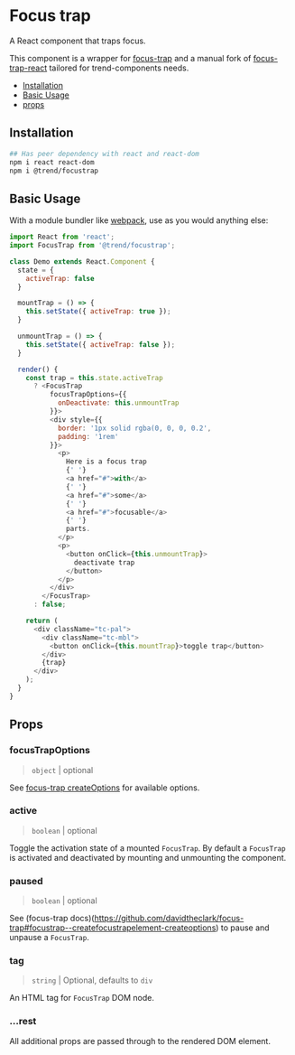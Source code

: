 # Focus trap

A React component that traps focus.

This component is a wrapper for [focus-trap](https://github.com/davidtheclark/focus-trap) and a manual fork of [focus-trap-react](https://github.com/davidtheclark/focus-trap-react) tailored for trend-components needs.

* [Installation](#installation)
* [Basic Usage](#usage)
* [props](#props)

## <a name="installation"></a> Installation

```bash
## Has peer dependency with react and react-dom
npm i react react-dom
npm i @trend/focustrap
```

## <a name="usage"></a> Basic Usage

With a module bundler like [webpack](https://webpack.js.org/), use as you would anything else:

```javascript
import React from 'react';
import FocusTrap from '@trend/focustrap';

class Demo extends React.Component {
  state = {
    activeTrap: false
  }

  mountTrap = () => {
    this.setState({ activeTrap: true });
  }

  unmountTrap = () => {
    this.setState({ activeTrap: false });
  }

  render() {
    const trap = this.state.activeTrap
      ? <FocusTrap
          focusTrapOptions={{
            onDeactivate: this.unmountTrap
          }}>
          <div style={{
            border: '1px solid rgba(0, 0, 0, 0.2',
            padding: '1rem'
          }}>
            <p>
              Here is a focus trap
              {' '}
              <a href="#">with</a>
              {' '}
              <a href="#">some</a>
              {' '}
              <a href="#">focusable</a>
              {' '}
              parts.
            </p>
            <p>
              <button onClick={this.unmountTrap}>
                deactivate trap
              </button>
            </p>
          </div>
        </FocusTrap>
      : false;

    return (
      <div className="tc-pal">
        <div className="tc-mbl">
          <button onClick={this.mountTrap}>toggle trap</button>
        </div>
        {trap}
      </div>
    );
  }
}
```

## <a name="props"></a> Props

### focusTrapOptions

> `object` | optional

See [focus-trap createOptions](https://github.com/davidtheclark/focus-trap#focustrap--createfocustrapelement-createoptions) for available options.

### active

> `boolean` | optional

Toggle the activation state of a mounted `FocusTrap`.  By default a `FocusTrap` is activated and deactivated by mounting and unmounting the component.

### paused

> `boolean` | optional

See (focus-trap docs)(https://github.com/davidtheclark/focus-trap#focustrap--createfocustrapelement-createoptions) to pause and unpause a `FocusTrap`.

### tag

> `string` | Optional, defaults to `div`

An HTML tag for `FocusTrap` DOM node.

### ...rest

All additional props are passed through to the rendered DOM element.
